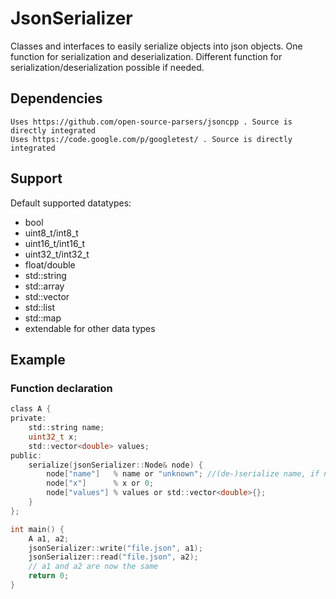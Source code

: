 # JsonSerializer
Classes and interfaces to easily serialize objects into json objects.
One function for serialization and deserialization. Different function for serialization/deserialization possible if needed.

## Dependencies
	Uses https://github.com/open-source-parsers/jsoncpp . Source is directly integrated
	Uses https://code.google.com/p/googletest/ . Source is directly integrated
	

## Support
Default supported datatypes:
* bool
* uint8_t/int8_t
* uint16_t/int16_t
* uint32_t/int32_t
* float/double
* std::string
* std::array
* std::vector
* std::list
* std::map
* extendable for other data types

## Example
### Function declaration
```c
class A {
private:
	std::string name;
	uint32_t x;
	std::vector<double> values;
public:
	serialize(jsonSerializer::Node& node) {
		node["name"]   % name or "unknown"; //(de-)serialize name, if name is not set, set it to "unknown"
		node["x"]      % x or 0;
		node["values"] % values or std::vector<double>{};
	}
};

int main() {
	A a1, a2;
	jsonSerializer::write("file.json", a1);
	jsonSerializer::read("file.json", a2);
	// a1 and a2 are now the same
	return 0;
}
```

